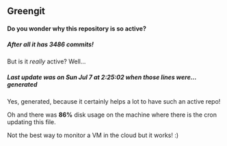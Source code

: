 ## Greengit

#### Do you wonder why this repository is so active?

##### After all it has 3486 commits!

But is it *really* active? Well...

##### Last update was on Sun Jul 7 at 2:25:02 when those lines were... generated

Yes, generated, because it certainly helps a lot to have such an active repo!

Oh and there was **86%** disk usage on the machine
where there is the cron updating this file.

Not the best way to monitor a VM in the cloud but it works! :)
